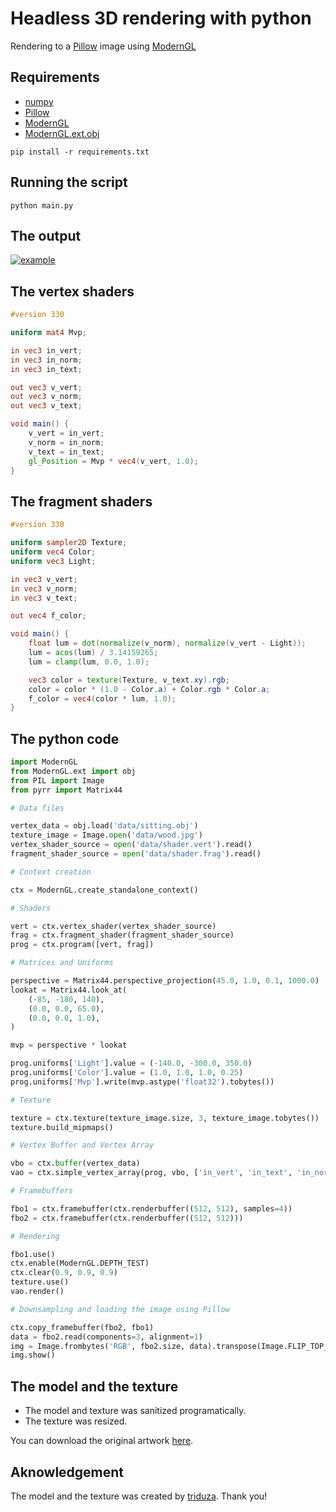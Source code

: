 # Headless 3D rendering with python

Rendering to a [Pillow](https://github.com/python-pillow/Pillow) image using [ModernGL](https://github.com/cprogrammer1994/ModernGL)

## Requirements

- [numpy](https://github.com/numpy/numpy)
- [Pillow](https://github.com/python-pillow/Pillow)
- [ModernGL](https://github.com/cprogrammer1994/ModernGL)
- [ModernGL.ext.obj](https://github.com/cprogrammer1994/ModernGL.ext.obj)

```shell
pip install -r requirements.txt
```

## Running the script

```shell
python main.py
```

## The output

[![example](https://raw.githubusercontent.com/cprogrammer1994/Headless-rendering-with-python/master/data/sitting.png)](https://github.com/cprogrammer1994/Headless-rendering-with-python/blob/master/data/sitting.png)

## The vertex shaders

```glsl
#version 330

uniform mat4 Mvp;

in vec3 in_vert;
in vec3 in_norm;
in vec3 in_text;

out vec3 v_vert;
out vec3 v_norm;
out vec3 v_text;

void main() {
	v_vert = in_vert;
	v_norm = in_norm;
	v_text = in_text;
	gl_Position = Mvp * vec4(v_vert, 1.0);
}

```

## The fragment shaders

```glsl
#version 330

uniform sampler2D Texture;
uniform vec4 Color;
uniform vec3 Light;

in vec3 v_vert;
in vec3 v_norm;
in vec3 v_text;

out vec4 f_color;

void main() {
    float lum = dot(normalize(v_norm), normalize(v_vert - Light));
    lum = acos(lum) / 3.14159265;
    lum = clamp(lum, 0.0, 1.0);

    vec3 color = texture(Texture, v_text.xy).rgb;
    color = color * (1.0 - Color.a) + Color.rgb * Color.a;
    f_color = vec4(color * lum, 1.0);
}
```

## The python code

```python
import ModernGL
from ModernGL.ext import obj
from PIL import Image
from pyrr import Matrix44

# Data files

vertex_data = obj.load('data/sitting.obj')
texture_image = Image.open('data/wood.jpg')
vertex_shader_source = open('data/shader.vert').read()
fragment_shader_source = open('data/shader.frag').read()

# Context creation

ctx = ModernGL.create_standalone_context()

# Shaders

vert = ctx.vertex_shader(vertex_shader_source)
frag = ctx.fragment_shader(fragment_shader_source)
prog = ctx.program([vert, frag])

# Matrices and Uniforms

perspective = Matrix44.perspective_projection(45.0, 1.0, 0.1, 1000.0)
lookat = Matrix44.look_at(
    (-85, -180, 140),
    (0.0, 0.0, 65.0),
    (0.0, 0.0, 1.0),
)

mvp = perspective * lookat

prog.uniforms['Light'].value = (-140.0, -300.0, 350.0)
prog.uniforms['Color'].value = (1.0, 1.0, 1.0, 0.25)
prog.uniforms['Mvp'].write(mvp.astype('float32').tobytes())

# Texture

texture = ctx.texture(texture_image.size, 3, texture_image.tobytes())
texture.build_mipmaps()

# Vertex Buffer and Vertex Array

vbo = ctx.buffer(vertex_data)
vao = ctx.simple_vertex_array(prog, vbo, ['in_vert', 'in_text', 'in_norm'])

# Framebuffers

fbo1 = ctx.framebuffer(ctx.renderbuffer((512, 512), samples=4))
fbo2 = ctx.framebuffer(ctx.renderbuffer((512, 512)))

# Rendering

fbo1.use()
ctx.enable(ModernGL.DEPTH_TEST)
ctx.clear(0.9, 0.9, 0.9)
texture.use()
vao.render()

# Downsampling and loading the image using Pillow

ctx.copy_framebuffer(fbo2, fbo1)
data = fbo2.read(components=3, alignment=1)
img = Image.frombytes('RGB', fbo2.size, data).transpose(Image.FLIP_TOP_BOTTOM)
img.show()
```

## The model and the texture

- The model and texture was sanitized programatically.
- The texture was resized.

You can download the original artwork [here](https://www.turbosquid.com/3d-models/free-obj-mode-dummy/662719).

## Aknowledgement

The model and the texture was created by [triduza](https://www.turbosquid.com/Search/Artists/triduza). Thank you!
